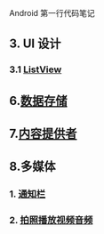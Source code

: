 
Android 第一行代码笔记

## 3. UI 设计
### 3.1 [ListView](03listview/00_note/第一行代码_istview.md)


## 6.[数据存储](06_chen/0note/Android数据存储.md)

## 7.[内容提供者](07_1callphone/note/ContentProvider.md)
## 8.多媒体
### 1. [通知栏](08_1notificationtest/note/Notification.md)

### 2. [拍照播放视频音频](08_2camera/08_2/8_2camera.md)